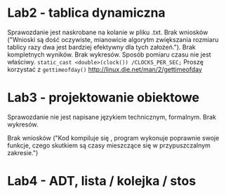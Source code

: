 # Lab2 - tablica dynamiczna

Sprawozdanie jest naskrobane na kolanie w pliku .txt.
Brak wniosków ("Wnioski są dość oczywiste, mianowicie algorytm zwiększania rozmiaru tablicy razy dwa jest bardziej efektywny dla tych założeń.").
Brak kompletnych wyników.
Brak wykresów.
Sposób pomiaru czasu nie jest właściwy.
``static_cast <double>(clock()) /CLOCKS_PER_SEC;``
Proszę korzystać z ``gettimeofday()`` http://linux.die.net/man/2/gettimeofday

# Lab3 - projektowanie obiektowe

Sprawozdanie nie jest napisane językiem technicznym, formalnym. Brak wykresów.

Brak wniosków ("Kod kompiluje się , program wykonuje poprawnie swoje funkcje, czego skutkiem są
czasy mieszczące się w przypuszczalnym zakresie.")

# Lab4 - ADT, lista / kolejka / stos
